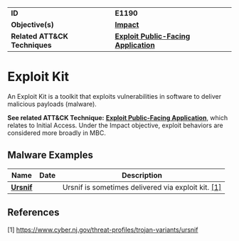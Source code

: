
<table>
<tr>
<td><b>ID</b></td>
<td><b>E1190</b></td>
</tr>
<tr>
<td><b>Objective(s)</b></td>
<td><b><a href="../impact">Impact</a></b></td>
</tr>
<tr>
<td><b>Related ATT&CK Techniques</b></td>
<td><b><a href="https://attack.mitre.org/techniques/T1190">Exploit Public-Facing Application</a></b></td>
</tr>
</table>


Exploit Kit
====================
An Exploit Kit is a toolkit that exploits vulnerabilities in software to deliver malicious payloads (malware).

**See related ATT&CK Technique:** [**Exploit Public-Facing Application**](https://attack.mitre.org/techniques/T1190), which relates to Initial Access. Under the Impact objective, exploit behaviors are considered more broadly in MBC.

Malware Examples
----------------
|Name|Date|Description|
|---|---|---|
|[**Ursnif**](../xample-malware/ursnif.md)||Ursnif is sometimes delivered via exploit kit. [[1]](#1)|

References
----------
<a name="1">[1]</a> https://www.cyber.nj.gov/threat-profiles/trojan-variants/ursnif
